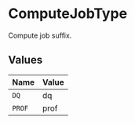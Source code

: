 # ComputeJobType

Compute job suffix.


## Values

| Name   | Value  |
| ------ | ------ |
| `DQ`   | dq     |
| `PROF` | prof   |